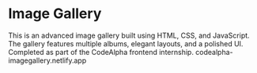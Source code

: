 # Image Gallery

This is an advanced image gallery built using HTML, CSS, and JavaScript.  
The gallery features multiple albums, elegant layouts, and a polished UI.  
Completed as part of the CodeAlpha frontend internship.
codealpha-imagegallery.netlify.app
